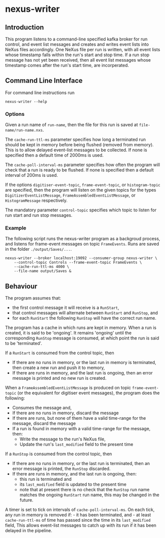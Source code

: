 # nexus-writer

## Introduction
This program listens to a command-line specified kafka broker for run control, and event list messages and creates and writes event lists into NeXus files accordingly.
One NeXus file per run is written, with all event lists whose timestamp falls within the run's start and stop time.
If a run stop message has not yet been received, then all event list messages whose timestamp comes after the run's start time, are incorperated.

## Command Line Interface
For command line instructions run
```
nexus-writer --help
```

### Options
Given a run name of `run-name`, then the file for this run is saved at `file-name/run-name.nxs`.

The `cache-run-ttl-ms` parameter specifies how long a terminated run should be kept in memory before being flushed (removed from memory). This is to allow delayed event-list messages to be collected. If none is specified then a default time of 2000ms is used.

The `cache-poll-interval-ms` parameter specifies how often the program will check that a run is ready to be flushed. If none is specified then a default interval of 200ms is used.

If the options `digitiser-event-topic`, `frame-event-topic`, or `histogram-topic` are specified, then the program will listen on the given topics for
the types `DigitizerEventListMessage`, `FrameAssembledEventListMessage`, or `HistogramMessage` respectively.

The mandatory parameter `control-topic` specifies which topic to listen for run start and run stop messages.

### Example
The following script runs the nexus-writer program as a backgroud process, and listens for frame-event messages on topic `FrameEvents`. Runs are saved in the folder `./output/Saves/...`.
```
nexus-writer --broker localhost:19092 --consumer-group nexus-writer \
    --control-topic Controls --frame-event-topic FrameEvents \
    --cache-run-ttl-ms 4000 \
    --file-name output/Saves &
```

## Behaviour
The program assumes that:
 - the first control message it will receive is a `RunStart`,
 - that control messages will alternate between `RunStart` and `RunStop`, and
 - for each `RunStart` the following `RunStop` will have the correct run name.

The program has a cache in which runs are kept in memory.
When a run is created, it is said to be 'ongoing'. It remains 'ongoing' until the corresponding `RunStop` message is consumed, at which point the run is said to be 'terminated'.

If a `RunStart` is consumed from the control topic, then
- If there are no runs in memory, or the last run in memory is terminated, then create a new run and push it to memory,
- If there are runs in memory, and the last run is ongoing, then an error message is printed and no new run is created.

When a `FrameAssembledEventListMessage` is produced on topic `frame-event-topic` (or the equivalent for digitiser event messages),
the program does the following:
- Consumes the message and,
- If there are no runs in memory, discard the message
- If there are runs, but none of them have a valid time-range for the message, discard the message
- If a run is found in memory with a valid time-range for the message, then:
    - Write the message to the run's NeXus file,
    - Update the run's `last_modified` field to the present time

If a `RunStop` is consumed from the control topic, then
- If there are no runs in memory, or the last run is terminated, then an error message is printed, the `RunStop` discarded.
- If there are runs in memory, and the last run is ongoing, then:
    - this run is terminated and
    - its `last_modified` field is updated to the present time
    - note that at present there is no check that the `RunStop` run name matches the ongoing `RunStart` run name, this may be changed in the future.

A timer is set to tick on intervals of `cache-poll-interval-ms`.
On each tick, any run in memory is removed if:
    - it has been terminated, and
    - at least `cache-run-ttl-ms` of time has passed since the time in its `last_modified` field,
This allows event-list messages to catch up with its run if it has been delayed in the pipeline.
